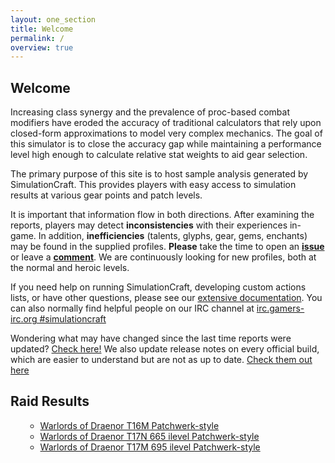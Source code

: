 ```yaml
---
layout: one_section
title: Welcome
permalink: /
overview: true
---
```

## Welcome

Increasing class synergy and the prevalence of proc-based combat modifiers have eroded the accuracy of traditional 
calculators that rely upon closed-form approximations to model very complex mechanics. The goal of this simulator is 
to close the accuracy gap while maintaining a performance level high enough to calculate relative stat weights to aid 
gear selection.

The primary purpose of this site is to host sample analysis generated by SimulationCraft. This provides players with 
easy access to simulation results at various gear points and patch levels.
      
It is important that information flow in both directions. After examining the reports, players may detect 
**inconsistencies** with their experiences in-game. In addition, <b>inefficiencies</b> (talents, glyphs, gear, 
gems, enchants) may be found in the supplied profiles. <b>Please</b> take the time to open an 
[**issue**](http://code.google.com/p/simulationcraft/issues/list) or leave a 
[**comment**](http://code.google.com/p/simulationcraft/wiki/Feedback). We are continuously looking for new profiles, 
both at the normal and heroic levels.

If you need help on running SimulationCraft, developing custom actions lists, or have other questions, please see our 
[extensive documentation](http://code.google.com/p/simulationcraft/wiki/StartersGuide). You can also normally find 
helpful people on our IRC channel at [irc.gamers-irc.org #simulationcraft](http://chat.mibbit.com/?server=irc.gamers-irc.org&amp;channel=%23simulationcraft)

Wondering what may have changed since the last time reports were updated? [Check here!](https://code.google.com/p/simulationcraft/source/list)
We also update release notes on every official build, which are easier to understand but are not as up to date. [Check them out here](http://www.simulationcraft.org/download.html)
  
<h2 class="toggle open">Raid Results</h2>
<div class="toggle-content">
  <ul>
    <ul>
      <li><a href="{{ site.url }}/reports/Raid_T16M.html">Warlords of Draenor T16M Patchwerk-style</a></li>
      <li><a href="{{ site.url }}/reports/Raid_T17N.html">Warlords of Draenor T17N 665 ilevel Patchwerk-style</a></li>
      <li><a href="{{ site.url }}/reports/Raid_T17M.html">Warlords of Draenor T17M 695 ilevel Patchwerk-style</a></li>
    </ul>
  </ul>
</div>